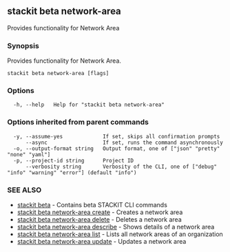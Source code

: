 ## stackit beta network-area

Provides functionality for Network Area

### Synopsis

Provides functionality for Network Area.

```
stackit beta network-area [flags]
```

### Options

```
  -h, --help   Help for "stackit beta network-area"
```

### Options inherited from parent commands

```
  -y, --assume-yes             If set, skips all confirmation prompts
      --async                  If set, runs the command asynchronously
  -o, --output-format string   Output format, one of ["json" "pretty" "none" "yaml"]
  -p, --project-id string      Project ID
      --verbosity string       Verbosity of the CLI, one of ["debug" "info" "warning" "error"] (default "info")
```

### SEE ALSO

* [stackit beta](./stackit_beta.md)	 - Contains beta STACKIT CLI commands
* [stackit beta network-area create](./stackit_beta_network-area_create.md)	 - Creates a network area
* [stackit beta network-area delete](./stackit_beta_network-area_delete.md)	 - Deletes a network area
* [stackit beta network-area describe](./stackit_beta_network-area_describe.md)	 - Shows details of a network area
* [stackit beta network-area list](./stackit_beta_network-area_list.md)	 - Lists all network areas of an organization
* [stackit beta network-area update](./stackit_beta_network-area_update.md)	 - Updates a network area


